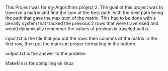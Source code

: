 This Project was for my Algorithms project 2. The goal of this project was to traverse a matrix and find the sum of the best path, with the best path being the path that gave the max sum of the matrix. This had to be done with a penalty system that tracked the previous 2 rows that were traveresed and would dynamically remember the values of previously traveled paths. 

input.txt is the file that you put the rows then columns of the matrix in the first row, then put the matrix in proper formatting in the bottom.

output.txt is the answer to the problem

Makefile is for compiling on linux
